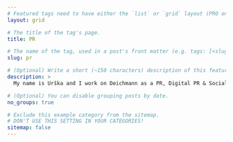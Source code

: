 ```yaml
---
# Featured tags need to have either the `list` or `grid` layout (PRO only).
layout: grid

# The title of the tag's page.
title: PR

# The name of the tag, used in a post's front matter (e.g. tags: [<slug>]).
slug: pr

# (Optional) Write a short (~150 characters) description of this featured tag.
description: >
  My name is Urška and I work on Deichmann as a PR, Digital PR & Social Media in Ljubljana, Slovenia.

# (Optional) You can disable grouping posts by date.
no_groups: true

# Exclude this example category from the sitemap.
# DON'T USE THIS SETTING IN YOUR CATEGORIES!
sitemap: false
---
```

